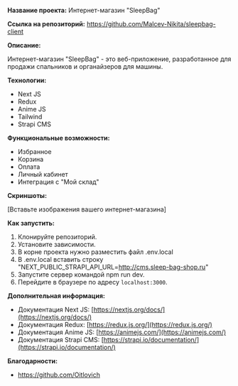 **Название проекта:** Интернет-магазин "SleepBag"

**Ссылка на репозиторий:** https://github.com/Malcev-Nikita/sleepbag-client

**Описание:**

Интернет-магазин "SleepBag" - это веб-приложение, разработанное для продажи спальников и органайзеров для машины. 

**Технологии:**

* Next JS
* Redux
* Anime JS
* Tailwind
* Strapi CMS

**Функциональные возможности:**

* Избранное
* Корзина
* Оплата
* Личный кабинет
* Интеграция с "Мой склад"

**Скриншоты:**

[Вставьте изображения вашего интернет-магазина]

**Как запустить:**

1. Клонируйте репозиторий.
2. Установите зависимости.
3. В корне проекта нужно разместить файл .env.local
4. В .env.local вставить строку "NEXT_PUBLIC_STRAPI_API_URL=http://cms.sleep-bag-shop.ru"
5. Запустите сервер командой npm run dev.
6. Перейдите в браузере по адресу `localhost:3000`.

**Дополнительная информация:**

* Документация Next JS: [https://nextjs.org/docs/](https://nextjs.org/docs/)
* Документация Redux: [https://redux.js.org/](https://redux.js.org/)
* Документация Anime JS: [https://animejs.com/](https://animejs.com/)
* Документация Strapi CMS: [https://strapi.io/documentation/](https://strapi.io/documentation/)

**Благодарности:**

* https://github.com/Oitlovich
